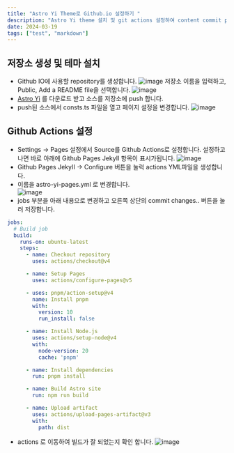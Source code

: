 ```yaml
---
title: "Astro Yi Theme로 Github.io 설정하기 "
description: "Astro Yi theme 설치 및 git actions 설정하여 content commit pages 발행 하는 방법을 설명합니다.  "
date: 2024-03-19
tags: ["test", "markdown"]
---
```


## 저장소 생성 및 테마 설치
- Github IO에 사용할 repository를 생성합니다. 
![image](https://github.com/user-attachments/assets/f701db4f-df6b-4bd0-8f66-5f8137e734d2)
저장소 이름을 입력하고,  Public, Add a README file을 선택합니다.
![image](https://github.com/user-attachments/assets/34ab71c9-eeb2-476d-b80a-a6f2eb4705d6)
- [Astro Yi](https://github.com/cirry/astro-yi) 를 다운로드 받고 소스를 저장소에 push 합니다.
- push된 소스에서 consts.ts 파일을 열고 페이지 설정을 변경합니다. 
![image](https://github.com/user-attachments/assets/7abe04c8-5491-4a01-94e1-cb85a4597fb6)


## Github Actions 설정
- Settings -> Pages 설정에서 Source를 Github Actions로 설정합니다. 설정하고 나면 바로 아래에 Github Pages JekyII 항목이 표시가됩니다. 
![image](https://github.com/user-attachments/assets/c2ae76be-9f57-44fc-8c44-db7ec0708f41)
- Github Pages JekyII -> Configure 버튼을 눌럭 actions YML파일을 생성합니다. 
- 이름을 astro-yi-pages.yml 로 변경합니다.  
![image](https://github.com/user-attachments/assets/d17d60b5-c67e-40c0-adf0-91a2fc1fa3c8)
- jobs 부분을 아래 내용으로 변경하고 오른쪽 상단의 commit changes.. 버튼을 눌러 저장합니다. 
```yml
jobs:
  # Build job
  build:
    runs-on: ubuntu-latest
    steps:
      - name: Checkout repository
        uses: actions/checkout@v4

      - name: Setup Pages
        uses: actions/configure-pages@v5

      - uses: pnpm/action-setup@v4
        name: Install pnpm
        with:
          version: 10
          run_install: false

      - name: Install Node.js
        uses: actions/setup-node@v4
        with:
          node-version: 20
          cache: 'pnpm'

      - name: Install dependencies
        run: pnpm install

      - name: Build Astro site
        run: npm run build

      - name: Upload artifact
        uses: actions/upload-pages-artifact@v3
        with:
          path: dist  
```
- actions 로 이동하여 빌드가 잘 되었는지 확인 합니다. 
![image](https://github.com/user-attachments/assets/f99951ea-f654-4259-b66d-3b922e0b2bcb)



